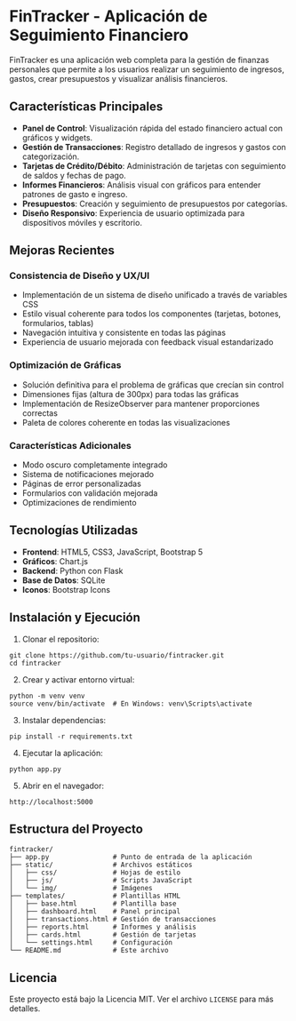# FinTracker - Aplicación de Seguimiento Financiero

FinTracker es una aplicación web completa para la gestión de finanzas personales que permite a los usuarios realizar un seguimiento de ingresos, gastos, crear presupuestos y visualizar análisis financieros.

## Características Principales

- **Panel de Control**: Visualización rápida del estado financiero actual con gráficos y widgets.
- **Gestión de Transacciones**: Registro detallado de ingresos y gastos con categorización.
- **Tarjetas de Crédito/Débito**: Administración de tarjetas con seguimiento de saldos y fechas de pago.
- **Informes Financieros**: Análisis visual con gráficos para entender patrones de gasto e ingreso.
- **Presupuestos**: Creación y seguimiento de presupuestos por categorías.
- **Diseño Responsivo**: Experiencia de usuario optimizada para dispositivos móviles y escritorio.

## Mejoras Recientes

### Consistencia de Diseño y UX/UI
- Implementación de un sistema de diseño unificado a través de variables CSS
- Estilo visual coherente para todos los componentes (tarjetas, botones, formularios, tablas)
- Navegación intuitiva y consistente en todas las páginas
- Experiencia de usuario mejorada con feedback visual estandarizado

### Optimización de Gráficas
- Solución definitiva para el problema de gráficas que crecían sin control
- Dimensiones fijas (altura de 300px) para todas las gráficas
- Implementación de ResizeObserver para mantener proporciones correctas
- Paleta de colores coherente en todas las visualizaciones

### Características Adicionales
- Modo oscuro completamente integrado
- Sistema de notificaciones mejorado
- Páginas de error personalizadas
- Formularios con validación mejorada
- Optimizaciones de rendimiento

## Tecnologías Utilizadas

- **Frontend**: HTML5, CSS3, JavaScript, Bootstrap 5
- **Gráficos**: Chart.js
- **Backend**: Python con Flask
- **Base de Datos**: SQLite
- **Iconos**: Bootstrap Icons

## Instalación y Ejecución

1. Clonar el repositorio:
```
git clone https://github.com/tu-usuario/fintracker.git
cd fintracker
```

2. Crear y activar entorno virtual:
```
python -m venv venv
source venv/bin/activate  # En Windows: venv\Scripts\activate
```

3. Instalar dependencias:
```
pip install -r requirements.txt
```

4. Ejecutar la aplicación:
```
python app.py
```

5. Abrir en el navegador:
```
http://localhost:5000
```

## Estructura del Proyecto

```
fintracker/
├── app.py                # Punto de entrada de la aplicación
├── static/               # Archivos estáticos
│   ├── css/              # Hojas de estilo
│   ├── js/               # Scripts JavaScript
│   └── img/              # Imágenes
├── templates/            # Plantillas HTML
│   ├── base.html         # Plantilla base
│   ├── dashboard.html    # Panel principal
│   ├── transactions.html # Gestión de transacciones
│   ├── reports.html      # Informes y análisis
│   ├── cards.html        # Gestión de tarjetas
│   └── settings.html     # Configuración
└── README.md             # Este archivo
```

## Licencia

Este proyecto está bajo la Licencia MIT. Ver el archivo `LICENSE` para más detalles.


